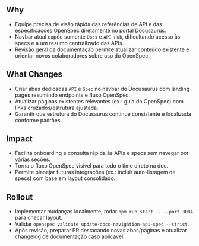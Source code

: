 ## Why
- Equipe precisa de visão rápida das referências de API e das especificações OpenSpec diretamente no portal Docusaurus.
- Navbar atual expõe somente `Docs` e `API Hub`, dificultando acesso às specs e a um resumo centralizado das APIs.
- Revisão geral da documentação permite atualizar conteúdo existente e orientar novos colaboradores sobre uso do OpenSpec.

## What Changes
- Criar abas dedicadas `API` e `Spec` no navbar do Docusaurus com landing pages resumindo endpoints e fluxo OpenSpec.
- Atualizar páginas existentes relevantes (ex.: guia do OpenSpec) com links cruzados/estrutura ajustada.
- Garantir que estrutura do Docusaurus continue consistente e localizada conforme padrões.

## Impact
- Facilita onboarding e consulta rápida às APIs e specs sem navegar por várias seções.
- Torna o fluxo OpenSpec visível para todo o time direto na doc.
- Permite planejar futuras integrações (ex.: incluir auto-listagem de specs) com base em layout consolidado.

## Rollout
- Implementar mudanças localmente, rodar `npm run start -- --port 3004` para checar layout.
- Validar `openspec validate update-docs-navigation-api-spec --strict`.
- Após revisão, preparar PR destacando novas abas/páginas e atualizar changelog de documentação caso aplicável.
